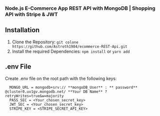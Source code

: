 ### Node.js E-Commerce App REST API with MongoDB | Shopping API with Stripe & JWT

## Installation 

1. Clone the Repository: `git colone https://github.com/Astroth1984/ecommerce-REST-Api.git`
2. Install the required Dependencies: `npm install` or `yarn add`

## .env File

Create .env file on the root path with the following keys: 

```
  MONGO_URL = mongodb+srv:// **mongoDB_User** : ** password** @cluster0.uv1gv.mongodb.net/ **Your DB Name** ?retryWrites=true&w=majority
  PASS_SEC = <Your_chosen_secret_key>
  JWT_SEC = <Your_chosen_secret_key>
  STRIPE_KEY = <STRIPE_SECRET_API_KEY>

```
